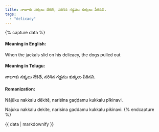 ```yaml
---
title: నాజూకు నక్కలు దేకితే, నరిశిన గడ్డము కుక్కలు పీకినవి.
tags:
  - "delicacy"
---
```


{% capture data %}
#### Meaning in English:
When the jackals slid on his delicacy, the dogs pulled out

#### Meaning in Telugu:
నాజూకు నక్కలు దేకితే, నరిశిన గడ్డము కుక్కలు పీకినవి.

#### Romanization:
Nājūku nakkalu dēkitē, nariśina gaḍḍamu kukkalu pīkinavi.

Najuku nakkalu dekite, narisina gaddamu kukkalu pikinavi.
{% endcapture %}

{{ data | markdownify }}

